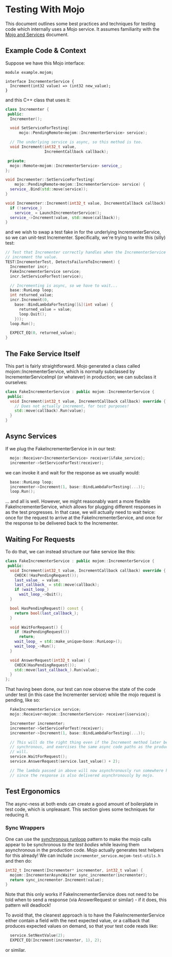 # Testing With Mojo

This document outlines some best practices and techniques for testing code which
internally uses a Mojo service. It assumes familiarity with the
[Mojo and Services] document.

## Example Code & Context

Suppose we have this Mojo interface:

```mojom
module example.mojom;

interface IncrementerService {
  Increment(int32 value) => (int32 new_value);
}
```

and this C++ class that uses it:

```c++
class Incrementer {
 public:
  Incrementer();

  void SetServiceForTesting(
      mojo::PendingRemote<mojom::IncrementerService> service);

  // The underlying service is async, so this method is too.
  void Increment(int32_t value,
                 IncrementCallback callback);

 private;
  mojo::Remote<mojom::IncrementerService> service_;
};

void Incrementer::SetServiceForTesting(
    mojo::PendingRemote<mojom::IncrementerService> service) {
  service_.Bind(std::move(service));
}

void Incrementer::Increment(int32_t value, IncrementCallback callback) {
  if (!service_)
    service_ = LaunchIncrementerService();
  service_->Increment(value, std::move(callback));
}
```

and we wish to swap a test fake in for the underlying IncrementerService, so we
can unit-test Incrementer. Specifically, we're trying to write this (silly) test:

```c++
// Test that Incrementer correctly handles when the IncrementerService fails to
// increment the value.
TEST(IncrementerTest, DetectsFailureToIncrement) {
  Incrementer incr;
  FakeIncrementerService service;
  incr.SetServiceForTest(service);

  // Incrementing is async, so we have to wait...
  base::RunLoop loop;
  int returned_value;
  incr.Increment(0,
    base::BindLambdaForTesting([&](int value) {
      returned_value = value;
      loop.Quit();
    }));
  loop.Run();

  EXPECT_EQ(0, returned_value);
}
```

## The Fake Service Itself

This part is fairly straightforward. Mojo generated a class called
mojom::IncrementerService, which is normally subclassed by
IncrementerServiceImpl (or whatever) in production; we can subclass it
ourselves:

```c++
class FakeIncrementerService : public mojom::IncrementerService {
 public:
  void Increment(int32_t value, IncrementCallback callback) override {
    // Does not actually increment, for test purposes!
    std::move(callback).Run(value);
  }
}
```

## Async Services

If we plug the FakeIncrementerService in in our test:

```c++
  mojo::Receiver<IncrementerService> receiver{&fake_service};
  incrementer->SetServiceForTest(receiver);
```

we can invoke it and wait for the response as we usually would:

```c++
  base::RunLoop loop;
  incrementer->Increment(1, base::BindLambdaForTesting(...));
  loop.Run();
```

... and all is well. However, we might reasonably want a more flexible
FakeIncrementerService, which allows for plugging different responses in as the
test progresses. In that case, we will actually need to wait twice: once for the
request to arrive at the FakeIncrementerService, and once for the response to be
delivered back to the Incrementer.

## Waiting For Requests

To do that, we can instead structure our fake service like this:

```c++
class FakeIncrementerService : public mojom::IncrementerService {
 public:
  void Increment(int32_t value, IncrementCallback callback) override {
    CHECK(!HasPendingRequest());
    last_value_ = value;
    last_callback_ = std::move(callback);
    if (wait_loop_)
      wait_loop_->Quit();
  }

  bool HasPendingRequest() const {
    return bool(last_callback_);
  }

  void WaitForRequest() {
    if (HasPendingRequest())
      return;
    wait_loop_ = std::make_unique<base::RunLoop>();
    wait_loop_->Run();
  }

  void AnswerRequest(int32_t value) {
    CHECK(HasPendingRequest());
    std::move(last_callback_).Run(value);
  }
};
```

That having been done, our test can now observe the state of the code under test
(in this case the Incrementer service) while the mojo request is pending, like
so:

```c++
  FakeIncrementerService service;
  mojo::Receiver<mojom::IncrementerService> receiver{&service};

  Incrementer incrementer;
  incrementer->SetServiceForTest(receiver);
  incrementer->Increment(1, base::BindLambdaForTesting(...));

  // This will do the right thing even if the Increment method later becomes
  // synchronous, and exercises the same async code paths as the production code
  // will.
  service.WaitForRequest();
  service.AnswerRequest(service.last_value() + 2);

  // The lambda passed in above will now asynchronously run somewhere here,
  // since the response is also delivered asynchronously by mojo.
```

## Test Ergonomics

The async-ness at both ends can create a good amount of boilerplate in test
code, which is unpleasant. This section gives some techniques for reducing it.

### Sync Wrappers

One can use the [synchronous runloop] pattern to make the mojo calls appear to
be synchronous *to the test bodies* while leaving them asynchronous in the
production code. Mojo actually generates test helpers for this already! We can
include `incrementer_service.mojom-test-utils.h` and then do:

```c++
int32_t Increment(Incrementer* incrementer, int32_t value) {
  mojom::IncrementerAsyncWaiter sync_incrementer(incrementer);
  return sync_incrementer.Increment(value);
}
```

Note that this only works if FakeIncrementerService does not need to be told
when to send a response (via AnswerRequest or similar) - if it does, this
pattern will deadlock!

To avoid that, the cleanest approach is to have the FakeIncrementerService
either contain a field with the next expected value, or a callback that produces
expected values on demand, so that your test code reads like:

```c++
  service.SetNextValue(2);
  EXPECT_EQ(Increment(incrementer, 1), 2);
```

or similar.

[Mojo and Services]: mojo_and_services.md
[synchronous runloop]: patterns/synchronous-runloop.md
